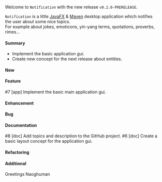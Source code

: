 Welcome to `Notification` with the new release `v0.2.0-PRERELEASE`.

`Notification` is a little [JavaFX] &amp; [Maven] desktop application which 
notifies the user about some nice topics.  
For example about jokes, emoticons, yin-yang terms, quotations, proverbs, 
rimes...



#### Summary
* Implement the basic application gui.
* Create new concept for the next release about entities.



#### New



#### Feature
#7 [app] Implement the basic main application gui.



#### Enhancement



#### Bug



#### Documentation
#8 [doc] Add topics and description to the GitHub project.
#6 [doc] Create a basic layout concept for the application gui.




#### Refactoring



#### Additional



Greetings
Naoghuman



[//]: # (Images)



[//]: # (Links)
[JavaFX]:http://docs.oracle.com/javase/8/javase-clienttechnologies.htm
[Maven]:http://maven.apache.org/



[//]: # (Issues which will be integrated in this release)
